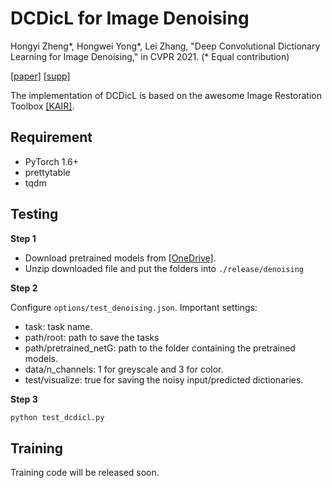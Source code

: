 # DCDicL for Image Denoising
Hongyi Zheng*, Hongwei Yong*, Lei Zhang, "Deep Convolutional Dictionary Learning for Image Denoising," in CVPR 2021. (* Equal contribution)

[[paper]](https://www4.comp.polyu.edu.hk/~cslzhang/paper/DCDicL-cvpr21-final.pdf) [[supp]](https://www4.comp.polyu.edu.hk/~cslzhang/paper/DCDicL-cvpr21-supp.pdf)

The implementation of DCDicL is based on the awesome Image Restoration Toolbox [[KAIR]](https://github.com/cszn/KAIR).

## Requirement
- PyTorch 1.6+
- prettytable
- tqdm

## Testing
**Step 1**

- Download pretrained models from [[OneDrive]](https://1drv.ms/u/s!ApI9l49EgrUbjJw58CGV6lS4WCWpRw?e=3eJ7YF).
- Unzip downloaded file and put the folders into ```./release/denoising```

**Step 2**

Configure ```options/test_denoising.json```. Important settings:
- task: task name.
- path/root: path to save the tasks
- path/pretrained_netG: path to the folder containing the pretrained models.
- data/n_channels: 1 for greyscale and 3 for color.
- test/visualize: true for saving the noisy input/predicted dictionaries.

**Step 3**
```bash
python test_dcdicl.py
```



## Training
Training code will be released soon.
